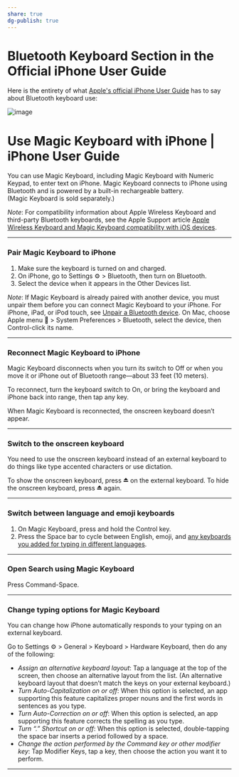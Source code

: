 ```yaml
---
share: true
dg-publish: true
---
```

# Bluetooth Keyboard Section in the Official iPhone User Guide

Here is the entirety of what [Apple's official iPhone User Guide](https://books.apple.com/us/book/iphone-user-guide/id1515995528) has to say about Bluetooth keyboard use:

![image](https://user-images.githubusercontent.com/43663476/115497106-a1b42600-a230-11eb-9709-86244faac19f.png)

# Use Magic Keyboard with iPhone | iPhone User Guide 
You can use Magic Keyboard, including Magic Keyboard with Numeric Keypad, to enter text on iPhone. Magic Keyboard connects to iPhone using Bluetooth and is powered by a built-in rechargeable battery. (Magic Keyboard is sold separately.)

_Note_: For compatibility information about Apple Wireless Keyboard and third-party Bluetooth keyboards, see the Apple Support article [Apple Wireless Keyboard and Magic Keyboard compatibility with iOS devices](https://support.apple.com/en-us/HT202041).

***
### Pair Magic Keyboard to iPhone
1. Make sure the keyboard is turned on and charged.
2. On iPhone, go to Settings ⚙︎ > Bluetooth, then turn on Bluetooth.
3. Select the device when it appears in the Other Devices list.

_Note_: If Magic Keyboard is already paired with another device, you must unpair them before you can connect Magic Keyboard to your iPhone. For iPhone, iPad, or iPod touch, see [Unpair a Bluetooth device](ibooks://1515995528/iph6e757db44.xhtml#iph8f62615e0). On Mac, choose Apple menu  > System Preferences > Bluetooth, select the device, then Control-click its name.
***

### Reconnect Magic Keyboard to iPhone
Magic Keyboard disconnects when you turn its switch to Off or when you move it or iPhone out of Bluetooth range—about 33 feet (10 meters).

To reconnect, turn the keyboard switch to On, or bring the keyboard and iPhone back into range, then tap any key.

When Magic Keyboard is reconnected, the onscreen keyboard doesn’t appear.

***
### Switch to the onscreen keyboard
You need to use the onscreen keyboard instead of an external keyboard to do things like type accented characters or use dictation.

To show the onscreen keyboard, press ⏏︎ on the external keyboard. To hide the onscreen keyboard, press ⏏︎ again.

***
### Switch between language and emoji keyboards
1. On Magic Keyboard, press and hold the Control key.
2. Press the Space bar to cycle between English, emoji, and [any keyboards you added for typing in different languages](ibooks://1515995528/iph3c511601.xhtml#iph73b71eb).

***
### Open Search using Magic Keyboard
Press Command-Space.

***
### Change typing options for Magic Keyboard
You can change how iPhone automatically responds to your typing on an external keyboard.

Go to Settings ⚙︎ > General > Keyboard > Hardware Keyboard, then do any of the following:

* _Assign an alternative keyboard layout_: Tap a language at the top of the screen, then choose an alternative layout from the list. (An alternative keyboard layout that doesn’t match the keys on your external keyboard.)
* _Turn Auto-Capitalization on or off_: When this option is selected, an app supporting this feature capitalizes proper nouns and the first words in sentences as you type.
* _Turn Auto-Correction on or off_: When this option is selected, an app supporting this feature corrects the spelling as you type.
* _Turn “.” Shortcut on or off_: When this option is selected, double-tapping the space bar inserts a period followed by a space.
* _Change the action performed by the Command key or other modifier key_: Tap Modifier Keys, tap a key, then choose the action you want it to perform.

***